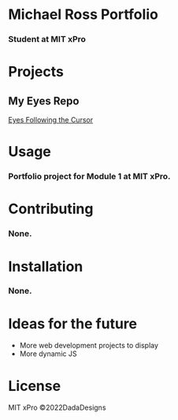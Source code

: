 # Michael Ross Portfolio
### Student at MIT xPro

# Projects
## My Eyes Repo
<a href="https://rosshoven.github.io/Eye-Movements/">Eyes Following the Cursor</a>

# Usage
### Portfolio project for Module 1 at MIT xPro. 

# Contributing 
### None.

# Installation 
### None.

# Ideas for the future
<ul> 
  <li>More web development projects to display</li>
  <li>More dynamic JS</li>
</ul>

# License
MIT xPro 
©2022DadaDesigns

